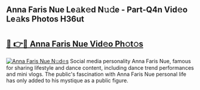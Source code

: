## Anna Faris Nue Le𝚊k𝚎d N𝚞𝚍e - Part-Q4n Vid𝚎o Le𝚊ks Photos H36ut

# <h2><a href="http://fb768q.evod.top/?m=Anna+Faris+Nue">🔗 👉🔴 Anna Faris Nue Vid𝚎o Ph𝚘t𝚘s</a></h2>

[![Anna Faris Nue N𝚞d𝚎s](https://i.imgur.com/8V9OHl7.gif)](http://fb768q.evod.top/?m=Anna+Faris+Nue)
Social media personality Anna Faris Nue, famous for sharing lifestyle and dance content, including dance trend performances and mini vlogs. The public's fascination with Anna Faris Nue personal life has only added to his mystique as a public figure. 
